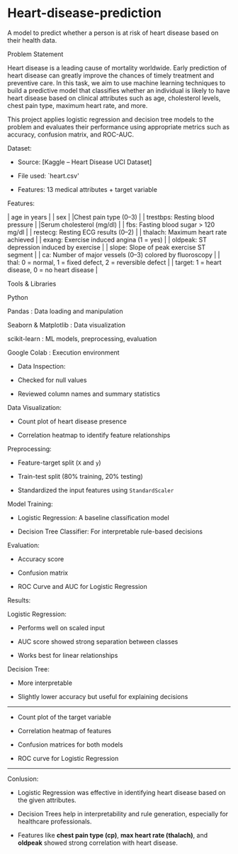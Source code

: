 # Heart-disease-prediction
A model to predict whether a person is at risk of heart disease based on their health data.


 Problem Statement

Heart disease is a leading cause of mortality worldwide. Early prediction of heart disease can greatly improve the chances of timely treatment and preventive care. In this task, we aim to use machine learning techniques to build a predictive model that classifies whether an individual is likely to have heart disease based on clinical attributes such as age, cholesterol levels, chest pain type, maximum heart rate, and more.

This project applies logistic regression and decision tree models to the problem and evaluates their performance using appropriate metrics such as accuracy, confusion matrix, and ROC-AUC.


 Dataset:

- Source: [Kaggle – Heart Disease UCI Dataset]
  
- File used: `heart.csv'
  
- Features: 13 medical attributes + target variable

Features:

| age in years |
| sex |
|Chest pain type (0–3) |
| trestbps: Resting blood pressure |
|Serum cholesterol (mg/dl) |
| fbs: Fasting blood sugar > 120 mg/dl |
| restecg: Resting ECG results (0–2) |
| thalach: Maximum heart rate achieved |
| exang: Exercise induced angina (1 = yes) |
| oldpeak: ST depression induced by exercise |
| slope: Slope of peak exercise ST segment |
| ca: Number of major vessels (0–3) colored by fluoroscopy |
| thal: 0 = normal, 1 = fixed defect, 2 = reversible defect |
| target:  1 = heart disease, 0 = no heart disease |


Tools & Libraries

Python

Pandas : Data loading and manipulation 

Seaborn & Matplotlib : Data visualization 

scikit-learn : ML models, preprocessing, evaluation 

Google Colab : Execution environment 


- Data Inspection:
  
- Checked for null values
  
- Reviewed column names and summary statistics
  

 Data Visualization:
 
- Count plot of heart disease presence
  
- Correlation heatmap to identify feature relationships
  

 Preprocessing:
 
- Feature-target split (`X` and `y`)
  
- Train-test split (80% training, 20% testing)
  
- Standardized the input features using `StandardScaler`
  

 Model Training:
 
- Logistic Regression: A baseline classification model
  
- Decision Tree Classifier: For interpretable rule-based decisions
  

 Evaluation:
 
- Accuracy score
  
- Confusion matrix
  
- ROC Curve and AUC for Logistic Regression
  



 Results:

 Logistic Regression:
 
- Performs well on scaled input
  
- AUC score showed strong separation between classes
  
- Works best for linear relationships
  

 Decision Tree:
 
- More interpretable
  
- Slightly lower accuracy but useful for explaining decisions
  

---

- Count plot of the target variable
  
- Correlation heatmap of features
  
- Confusion matrices for both models
  
- ROC curve for Logistic Regression
  

---

Conlusion:

- Logistic Regression was effective in identifying heart disease based on the given attributes.
  
- Decision Trees help in interpretability and rule generation, especially for healthcare professionals.
  
- Features like **chest pain type (cp)**, **max heart rate (thalach)**, and **oldpeak** showed strong correlation with heart disease.
  



